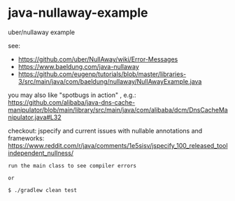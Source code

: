 # java-nullaway-example
uber/nullaway example

see: 

- https://github.com/uber/NullAway/wiki/Error-Messages
- https://www.baeldung.com/java-nullaway
- https://github.com/eugenp/tutorials/blob/master/libraries-3/src/main/java/com/baeldung/nullaway/NullAwayExample.java


you may also like "spotbugs in action" , e.g.: https://github.com/alibaba/java-dns-cache-manipulator/blob/main/library/src/main/java/com/alibaba/dcm/DnsCacheManipulator.java#L32

checkout: jspecify and current issues with nullable annotations and frameworks: https://www.reddit.com/r/java/comments/1e5sisv/jspecify_100_released_toolindependent_nullness/


```
run the main class to see compiler errors

or 

$ ./gradlew clean test

```